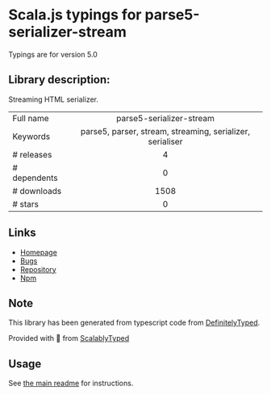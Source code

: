 
# Scala.js typings for parse5-serializer-stream

Typings are for version 5.0

## Library description:
Streaming HTML serializer.

|                    |                 |
| ------------------ | :-------------: |
| Full name          | parse5-serializer-stream |
| Keywords           | parse5, parser, stream, streaming, serializer, serialiser |
| # releases         | 4 |
| # dependents       | 0 |
| # downloads        | 1508 |
| # stars            | 0 |

## Links
- [Homepage](https://github.com/inikulin/parse5)
- [Bugs](https://github.com/inikulin/parse5/issues)
- [Repository](https://github.com/inikulin/parse5)
- [Npm](https://www.npmjs.com/package/parse5-serializer-stream)
    


## Note
This library has been generated from typescript code from [DefinitelyTyped](https://definitelytyped.org).

Provided with :purple_heart: from [ScalablyTyped](https://github.com/oyvindberg/ScalablyTyped)

## Usage
See [the main readme](../../readme.md) for instructions.


